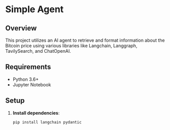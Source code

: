 # Simple Agent

## Overview

This project utilizes an AI agent to retrieve and format information about the Bitcoin price using various libraries like Langchain, Langgraph, TavilySearch, and ChatOpenAI.

## Requirements

- Python 3.6+
- Jupyter Notebook

## Setup

1. **Install dependencies**:
   ```bash
   pip install langchain pydantic
   ```
